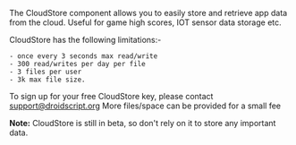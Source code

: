 The CloudStore component allows you to easily store and retrieve app data from the cloud. Useful for
game high scores, IOT sensor data storage etc.

<premium>

CloudStore has the following limitations:-

	- once every 3 seconds max read/write
	- 300 read/writes per day per file
	- 3 files per user
	- 3k max file size.

To sign up for your free CloudStore key, please contact [support\@droidscript.org](mailto:support\@droidscript.org)
More files/space can be provided for a small fee

**Note:** CloudStore is still in beta, so don't rely on it to store any important data.
